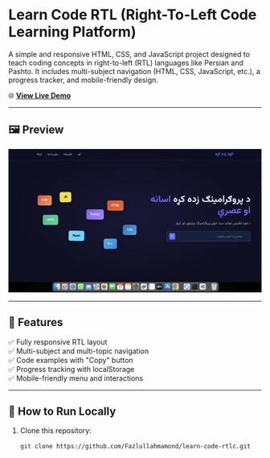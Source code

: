 # Learn Code RTL (Right-To-Left Code Learning Platform)

A simple and responsive HTML, CSS, and JavaScript project designed to teach coding concepts in right-to-left (RTL) languages like Persian and Pashto. It includes multi-subject navigation (HTML, CSS, JavaScript, etc.), a progress tracker, and mobile-friendly design.

🌐 **[View Live Demo](https://fazlullahmamond.github.io/learn-code-rtl/)**

---

## 🖼 Preview

![Learn Code RTL Preview](screenshot.png)

---

## 📖 Features

✅ Fully responsive RTL layout  
✅ Multi-subject and multi-topic navigation  
✅ Code examples with "Copy" button  
✅ Progress tracking with localStorage  
✅ Mobile-friendly menu and interactions  

---

## 🚀 How to Run Locally

1. Clone this repository:
   ```bash
   git clone https://github.com/Fazlullahmamond/learn-code-rtlc.git
